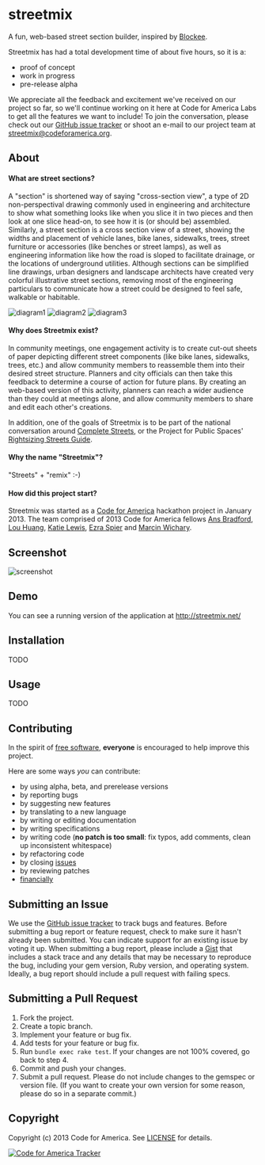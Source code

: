 streetmix
=========

A fun, web-based street section builder, inspired by [Blockee][].

Streetmix has had a total development time of about five hours, so it is a:
* proof of concept
* work in progress
* pre-release alpha

We appreciate all the feedback and excitement we've received on our project so far, so we'll continue working on it here at Code for America Labs to get all the features we want to include! To join the conversation, please check out our [GitHub issue tracker][issues] or shoot an e-mail to our project team at streetmix@codeforamerica.org.

[blockee]: http://blockee.org/

## <a name="about"></a>About

#### What are street sections?

A "section" is shortened way of saying "cross-section view", a type of 2D non-perspectival drawing commonly used in engineering and architecture to show what something looks like when you slice it in two pieces and then look at one slice head-on, to see how it is (or should be) assembled. Similarly, a street section is a cross section view of a street, showing the widths and placement of vehicle lanes, bike lanes, sidewalks, trees, street furniture or accessories (like benches or street lamps), as well as engineering information like how the road is sloped to facilitate drainage, or the locations of underground utilities. Although sections can be simplified line drawings, urban designers and landscape architects have created very colorful illustrative street sections, removing most of the engineering particulars to communicate how a street could be designed to feel safe, walkable or habitable.

![diagram1](https://raw.github.com/codeforamerica/streetmix/master/doc/thumb_section_marketstreet.png "Existing conditions section of Market Street, from the Better Market Street Plan, San Francisco")
![diagram2](https://raw.github.com/codeforamerica/streetmix/master/doc/thumb_section_2ndstreetcycles.png "Proposed one-way cycletrack design of Second Street, from the Great Second Street Plan, San Francisco")
![diagram3](https://raw.github.com/codeforamerica/streetmix/master/doc/thumb_section_illus.jpg "Example of an illustrative section, courtesy of Lou Huang")

#### Why does Streetmix exist?

In community meetings, one engagement activity is to create cut-out sheets of paper depicting different street components (like bike lanes, sidewalks, trees, etc.) and allow community members to reassemble them into their desired street structure. Planners and city officials can then take this feedback to determine a course of action for future plans. By creating an web-based version of this activity, planners can reach a wider audience than they could at meetings alone, and allow community members to share and edit each other's creations.

In addition, one of the goals of Streetmix is to be part of the national conversation around [Complete Streets][completestreets], or the Project for Public Spaces' [Rightsizing Streets Guide][rightsizing].

[completestreets]: http://www.smartgrowthamerica.org/complete-streets/complete-streets-fundamentals
[rightsizing]: http://www.pps.org/reference/rightsizing/

#### Why the name "Streetmix"?

"Streets" + "remix" :-)

#### How did this project start?

Streetmix was started as a [Code for America][cfa] hackathon project in January 2013.  The team comprised of 2013 Code for America fellows [Ans Bradford][ans], [Lou Huang][louh], [Katie Lewis][katie], [Ezra Spier][ahhrrr] and [Marcin Wichary][mwichary].

[cfa]: http://codeforamerica.org/
[ahhrrr]: https://github.com/ahhrrr
[louh]: https://github.com/louh
[mwichary]: https://github.com/mwichary
[ans]: https://github.com/anselmbradford
[katie]: https://github.com/katielewis

## <a name="screenshots"></a>Screenshot

![screenshot](https://raw.github.com/codeforamerica/streetmix/master/doc/screenshot.jpg)

## <a name="demo"></a>Demo
You can see a running version of the application at http://streetmix.net/

## <a name="installation"></a>Installation
TODO

## <a name="usage"></a>Usage
TODO

## <a name="contributing"></a>Contributing
In the spirit of [free software][free-sw], **everyone** is encouraged to help
improve this project.

[free-sw]: http://www.fsf.org/licensing/essays/free-sw.html

Here are some ways *you* can contribute:

* by using alpha, beta, and prerelease versions
* by reporting bugs
* by suggesting new features
* by translating to a new language
* by writing or editing documentation
* by writing specifications
* by writing code (**no patch is too small**: fix typos, add comments, clean up
  inconsistent whitespace)
* by refactoring code
* by closing [issues][]
* by reviewing patches
* [financially][]

[issues]: https://github.com/codeforamerica/streetmix/issues
[financially]: https://secure.codeforamerica.org/page/contribute

## <a name="issues"></a>Submitting an Issue
We use the [GitHub issue tracker][issues] to track bugs and features. Before
submitting a bug report or feature request, check to make sure it hasn't
already been submitted. You can indicate support for an existing issue by
voting it up. When submitting a bug report, please include a [Gist][] that
includes a stack trace and any details that may be necessary to reproduce the
bug, including your gem version, Ruby version, and operating system. Ideally, a
bug report should include a pull request with failing specs.

[gist]: https://gist.github.com/

## <a name="pulls"></a>Submitting a Pull Request
1. Fork the project.
2. Create a topic branch.
3. Implement your feature or bug fix.
4. Add tests for your feature or bug fix.
5. Run `bundle exec rake test`. If your changes are not 100% covered, go back
   to step 4.
6. Commit and push your changes.
7. Submit a pull request. Please do not include changes to the gemspec or
   version file. (If you want to create your own version for some reason,
   please do so in a separate commit.)

## <a name="copyright"></a>Copyright
Copyright (c) 2013 Code for America. See [LICENSE][] for details.

[license]: https://github.com/codeforamerica/streetmix/blob/master/LICENSE.md

[![Code for America Tracker](http://stats.codeforamerica.org/codeforamerica/streetmix.png)](http://stats.codeforamerica.org/projects/streetmix)

